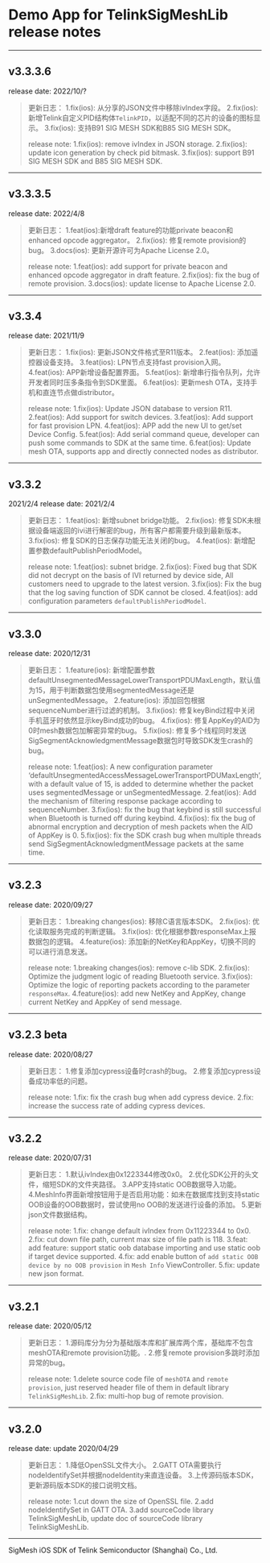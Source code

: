 # Demo App for TelinkSigMeshLib release notes

------------------------------------------------------

## v3.3.3.6
release date:	2022/10/?

>更新日志：
1.fix(ios): 从分享的JSON文件中移除ivIndex字段。
2.fix(ios): 新增Telink自定义PID结构体`TelinkPID`，以适配不同的芯片的设备的图标显示。
3.fix(ios): 支持B91 SIG MESH SDK和B85 SIG MESH SDK。
>
>release note:
1.fix(ios): remove ivIndex in JSON storage.
2.fix(ios): update icon generation by check pid bitmask.
3.fix(ios): support B91 SIG MESH SDK and B85 SIG MESH SDK.

------------------------------------------------------

## v3.3.3.5
release date:	2022/4/8

>更新日志：
1.feat(ios):新增draft feature的功能private beacon和enhanced opcode aggregator。
2.fix(ios): 修复remote provision的bug。
3.docs(ios): 更新开源许可为Apache License 2.0。
>
>release note:
1.feat(ios): add support for private beacon and enhanced opcode aggregator in draft feature.
2.fix(ios): fix the bug of remote provision.
3.docs(ios): update license to Apache License 2.0.

------------------------------------------------------

## v3.3.4
release date:	2021/11/9

>更新日志：
1.fix(ios): 更新JSON文件格式至R11版本。
2.feat(ios): 添加遥控器设备支持。
3.feat(ios): LPN节点支持fast provision入网。
4.feat(ios): APP新增设备配置界面。
5.feat(ios): 新增串行指令队列，允许开发者同时压多条指令到SDK里面。
6.feat(ios): 更新mesh OTA，支持手机和直连节点做distributor。
>
>release note:
1.fix(ios): Update JSON database to version R11.
2.feat(ios): Add support for switch devices.
3.feat(ios): Add support for fast provision LPN.
4.feat(ios): APP add the new UI to get/set Device Config.
5.feat(ios): Add serial command queue, developer can push some commands to SDK at the same time.
6.feat(ios): Update mesh OTA, supports app and directly connected nodes as distributor.

------------------------------------------------------

## v3.3.2

2021/2/4
release date:	2021/2/4

>更新日志：
1.feat(ios): 新增subnet bridge功能。
2.fix(ios): 修复SDK未根据设备端返回的ivi进行解密的bug，所有客户都需要升级到最新版本。
3.fix(ios): 修复SDK的日志保存功能无法关闭的bug。
4.feat(ios): 新增配置参数defaultPublishPeriodModel。
>
>release note:
1.feat(ios): subnet bridge.
2.fix(ios): Fixed bug that SDK did not decrypt on the basis of IVI returned by device side, All customers need to upgrade to the latest version.
3.fix(ios): Fix the bug that the log saving function of SDK cannot be closed.
4.feat(ios): add configuration parameters `defaultPublishPeriodModel`.

------------------------------------------------------

## v3.3.0
release date:	2020/12/31

>更新日志：
1.feature(ios): 新增配置参数defaultUnsegmentedMessageLowerTransportPDUMaxLength，默认值为15，用于判断数据包使用segmentedMessage还是unSegmentedMessage。
2.feature(ios): 添加回包根据sequenceNumber进行过滤的机制。
3.fix(ios): 修复keyBind过程中关闭手机蓝牙时依然显示keyBind成功的bug。
4.fix(ios): 修复AppKey的AID为0时mesh数据包加解密异常的bug。
5.fix(ios): 修复多个线程同时发送SigSegmentAcknowledgmentMessage数据包时导致SDK发生crash的bug。
>
>release note:
1.feat(ios): A new configuration parameter ‘defaultUnsegmentedAccessMessageLowerTransportPDUMaxLength’, with a default value of 15, is added to determine whether the packet uses segmentedMessage or unSegmentedMessage.
2.feat(ios): Add the mechanism of filtering response package according to sequenceNumber.
3.fix(ios): fix the bug that keybind is still successful when Bluetooth is turned off during keybind. 
4.fix(ios): fix the bug of abnormal encryption and decryption of mesh packets when the AID of AppKey is 0.
5.fix(ios): fix the SDK crash bug when multiple threads send SigSegmentAcknowledgmentMessage packets at the same time.


------------------------------------------------------

## v3.2.3
release date:	2020/09/27

>更新日志：
1.breaking changes(ios): 移除C语言版本SDK。
2.fix(ios): 优化读取服务完成的判断逻辑。
3.fix(ios): 优化根据参数responseMax上报数据包的逻辑。
4.feature(ios): 添加新的NetKey和AppKey，切换不同的可以进行消息发送。
>
>release note:
1.breaking changes(ios): remove c-lib SDK.
2.fix(ios): Optimize the judgment logic of reading Bluetooth service.
3.fix(ios): Optimize the logic of reporting packets according to the parameter `responseMax`.
4.feature(ios): add new NetKey and AppKey, change current NetKey and AppKey of send message.

------------------------------------------------------

## v3.2.3 beta
release date:	2020/08/27

>更新日志：
1.修复添加cypress设备时crash的bug。
2.修复添加cypress设备成功率低的问题。
>
>release note:
1.fix: fix the crash bug when add cypress device.
2.fix: increase the success rate of adding cypress devices.

------------------------------------------------------

## v3.2.2
release date:	2020/07/31

>更新日志：
1.默认ivIndex由0x1223344修改0x0。
2.优化SDK公开的头文件，缩短SDK的文件夹路径。
3.APP支持static OOB数据导入功能。
4.MeshInfo界面新增按钮用于是否启用功能：如未在数据库找到支持static OOB设备的OOB数据时，尝试使用no OOB的发送进行设备的添加。
5.更新json文件数据结构。
>
>release note:
1.fix: change default ivIndex from 0x11223344 to 0x0.
2.fix: cut down file path,  current max size of file path is 118.
3.feat: add feature: support static oob database importing and use static oob if target device supported.
4.fix: add enable button of `add static OOB device by no OOB provision` in `Mesh Info` ViewController.
5.fix: update new json format.

------------------------------------------------------

## v3.2.1
release date:	2020/05/12

>更新日志：
1.源码库分为分为基础版本库和扩展库两个库，基础库不包含meshOTA和remote provision功能。.
2.修复remote provision多跳时添加异常的bug。
>
>release note:
1.delete source code file of `meshOTA` and `remote provision`, just reserved header file of them in default library `TelinkSigMeshLib`.
2.fix: multi-hop bug of remote provision.

------------------------------------------------------

## v3.2.0
release date:	update 2020/04/29

>更新日志：
1.降低OpenSSL文件大小。
2.GATT OTA需要执行nodeIdentifySet并根据nodeIdentity来直连设备。
3.上传源码版本SDK，更新源码版本SDK的接口说明文档。
>
>release note:
1.cut down the size of OpenSSL file.
2.add nodeIdentifySet in GATT OTA.
3.add sourceCode library TelinkSigMeshLib, update doc of sourceCode library TelinkSigMeshLib.

------------------------------------------------------

SigMesh iOS SDK of Telink Semiconductor (Shanghai) Co., Ltd.